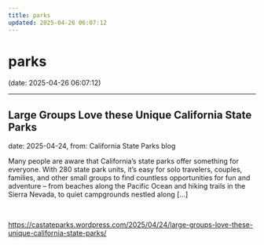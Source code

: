 ```yaml
---
title: parks
updated: 2025-04-26 06:07:12
---
```


# parks

(date: 2025-04-26 06:07:12)

---

## Large Groups Love these Unique California State Parks

date: 2025-04-24, from: California State Parks blog

Many people are aware that California’s state parks offer something for everyone. With 280 state park units, it’s easy for solo travelers, couples, families, and other small groups to find countless opportunities for fun and adventure – from beaches along the Pacific Ocean and hiking trails in the Sierra Nevada, to quiet campgrounds nestled along [&#8230;] 

<br> 

<https://castateparks.wordpress.com/2025/04/24/large-groups-love-these-unique-california-state-parks/>

